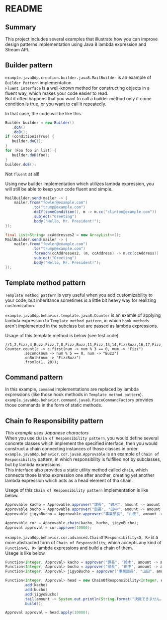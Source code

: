 

# README

## Summary
This project includes several examples that illustrate how you can improve design patterns 
implementation using Java 8 lambda expression and Stream API.

## Builder pattern
`example.java8dp.creation.builder.java8.MailBuilder` is an example of `Builder Pattern`
 implementation.  
 `Fluent interface` is a well-known method for constructing objects in a fluent way,
 which makes your code easier to read.  
 But it often happens that you want to call a builder method only if come condition is true,
 or you want to call it repeatedly.  
 
 In that case, the code will be like this.

 ```java
Builder builder = new Builder()
    .doA()
    .doB();
if (conditionIsTrue) {
    builder.doC();
}
for (Foo foo in list) {
    builder.doD(foo);
}
builder.doE();
 ```

Not `fluent` at all!  

Using new builder implementation which utilizes lambda expression, you will still be 
able to keep your code fluent and simple.

```java
MailBuilder.send(mailer -> {
    mailer.from("fowler@example.com")
            .to("trump@example.com")
            .doIf(someCondition(), m -> m.cc("clinton@example.com"))
            .subject("Greeting")
            .body("Hello, Mr. President!");
});

final List<String> ccAddresses2 = new ArrayList<>();
MailBuilder.send(mailer -> {
    mailer.from("fowler@example.com")
            .to("trump@example.com")
            .foreach(ccAddresses2, (m, ccAddress) -> m.cc(ccAddress))
            .subject("Greeting")
            .body("Hello, Mr. President!");
});
```

## Template method pattern
`Template method pattern` is very useful when you add customizability to your code, 
but inheritance sometimes is a little bit heavy way for realizing customization.

`example.java8dp.behavior.template.java8.Counter` is an examle of applying lambda 
expression to `Template method pattern`, in which `hook methods` aren't implemented 
in the subclass but are passed as lambda expressions.  

Usage of this template method is below (see test code). 

```
//1,2,Fizz,4,Buzz,Fizz,7,8,Fizz,Buzz,11,Fizz,13,14,FizzBuzz,16,17,Fizz,19,Buzz
Counter.count(c -> c.first(num -> num % 3 == 0, num -> "Fizz")
        .second(num -> num % 5 == 0, num -> "Buzz")
        .onBoth(num -> "FizzBuzz")
        .fromTo(1, 20));
```

## Command pattern
In this example, `command` implementations are replaced by lambda expressions 
(like those hook methods in `Template method pattern`).  
`example.java8dp.behavior.command.java8.PieceCommandFactory` provides those commands 
in the form of static methods.

## Chain fo Responsibility pattern
*This example uses Japanese charactors*  
When you use `Chain of Responsibility pattern`, you would define several concrete 
classes which implement the specified interface, then you would construct a chain 
connecting instances of those classes in order.  
`example.java8dp.behavior.cor.java8.Approvable` is an example of 
`Chain of Responsibility` pattern, in which responsibility is fulfilled 
not by subclasses, but by lambda expressions.  
This interface also provides a static utility method called `chain`, which 
connects those lamba expression one after another, creating yet another 
lambda expression which acts as a head element of tha chain.  

Usege of this `Chain of Responsibility pattern` implementation is like below.

```java
Approvable kacho = Approvable.approver("課長", "鈴木", amount -> amount <= 10000);
Approvable bucho = Approvable.approver("部長", "田中", amount -> amount <= 100000);
Approvable jigyoBucho = Approvable.approver("事業部長", "山田", amount -> amount <= 1000000);

Approvable cor = Approvable.chain(kacho, bucho, jigyoBucho);
Approval approval = cor.approve(10000);
```

`example.java8dp.behavior.cor.advanced.ChainOfResponsibility<Q, R>` is a more 
abstracted form of `Chain of Responsiblity`, which accepts any kind of 
`Function<Q, R>` lambda expressions and build a chain of them.  
Usege is like below.

```java
Function<Integer, Approval> kacho = approver("課長", "鈴木", amount -> amount <= 10000);
Function<Integer, Approval> bucho = approver("部長", "田中", amount -> amount <= 100000);
Function<Integer, Approval> jigyoBucho = approver("事業部長", "山田", amount -> amount <= 1000000);

Function<Integer, Approval> head = new ChainOfResponsibility<Integer, Approval>()
        .add(kacho)
        .add(bucho)
        .add(jigyoBucho)
        .tail(amount -> System.out.println(String.format("決裁できません。 %,3d円", amount)))
        .build();

Approval approval = head.apply(10000);
```
